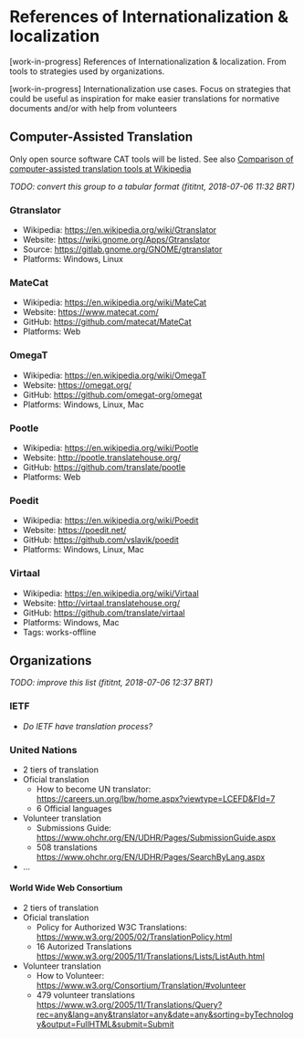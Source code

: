 # References of Internationalization & localization
[work-in-progress] References of Internationalization & localization. From tools
to strategies used by organizations.


[work-in-progress]  Internationalization use cases. Focus on strategies that could be useful as
inspiration for make easier translations for normative documents and/or with
help from volunteers

## Computer-Assisted Translation
Only open source software CAT tools will be listed. See also [Comparison of computer-assisted translation tools at Wikipedia](https://en.wikipedia.org/wiki/Comparison_of_computer-assisted_translation_tools)

_TODO: convert this group to a tabular format (fititnt, 2018-07-06 11:32 BRT)_

<!--

http://translatehouse.org/products.html

http://toolkit.translatehouse.org/
-->

### Gtranslator
- Wikipedia: <https://en.wikipedia.org/wiki/Gtranslator>
- Website: <https://wiki.gnome.org/Apps/Gtranslator>
- Source: <https://gitlab.gnome.org/GNOME/gtranslator>
- Platforms: Windows, Linux

### MateCat
- Wikipedia: <https://en.wikipedia.org/wiki/MateCat>
- Website: <https://www.matecat.com/>
- GitHub: <https://github.com/matecat/MateCat>
- Platforms: Web

<!--
MateCat, acronym of Machine Translation Enhanced Computer Assisted Translation, is a 3-year research project (11/2011-10/2014) funded by the European Union’s Seventh Framework Programme for research, technological development and demonstration under grant agreement #287688[1]. It has received already over €2,500,000 of European funds[2].

The project consortium is led by FBK (Fondazione Bruno Kessler), an international research center based in Trento, Italy.
-->

### OmegaT
- Wikipedia: <https://en.wikipedia.org/wiki/OmegaT>
- Website: <https://omegat.org/>
- GitHub: <https://github.com/omegat-org/omegat>
- Platforms: Windows, Linux, Mac

### Pootle
- Wikipedia: <https://en.wikipedia.org/wiki/Pootle>
- Website: <http://pootle.translatehouse.org/>
- GitHub: <https://github.com/translate/pootle>
- Platforms: Web

### Poedit
- Wikipedia: <https://en.wikipedia.org/wiki/Poedit>
- Website: <https://poedit.net/>
- GitHub: <https://github.com/vslavik/poedit>
- Platforms: Windows, Linux, Mac

<!--
> Online
-->

### Virtaal
- Wikipedia: <https://en.wikipedia.org/wiki/Virtaal>
- Website: <http://virtaal.translatehouse.org/>
- GitHub: <https://github.com/translate/virtaal>
- Platforms: Windows, Mac
- Tags: works-offline

<!--

### GlobalSight
- Wikipedia: <https://en.wikipedia.org/wiki/GlobalSight>
- Website: <http://www.globalsight.com/>
- Source: <http://222.175.146.53:7990/projects/GLOBALSIGHT/repos/globalsightsource/browse>
- Download: <https://sourceforge.net/projects/globalsight/>

-->


## Organizations

_TODO: improve this list (fititnt, 2018-07-06 12:37 BRT)_

### IETF
- _Do IETF have translation process?_

### United Nations
- 2 tiers of translation
- Oficial translation
  - How to become UN translator: <https://careers.un.org/lbw/home.aspx?viewtype=LCEFD&FId=7>
  - 6 Official languages
- Volunteer translation
  - Submissions Guide: <https://www.ohchr.org/EN/UDHR/Pages/SubmissionGuide.aspx>
  - 508 translations https://www.ohchr.org/EN/UDHR/Pages/SearchByLang.aspx
- ...

#### World Wide Web Consortium
- 2 tiers of translation
- Oficial translation
  - Policy for Authorized W3C Translations: <https://www.w3.org/2005/02/TranslationPolicy.html>
  - 16 Autorized Translations <https://www.w3.org/2005/11/Translations/Lists/ListAuth.html>
- Volunteer translation
  - How to Volunteer: <https://www.w3.org/Consortium/Translation/#volunteer>
  - 479 volunteer translations <https://www.w3.org/2005/11/Translations/Query?rec=any&lang=any&translator=any&date=any&sorting=byTechnology&output=FullHTML&submit=Submit>
